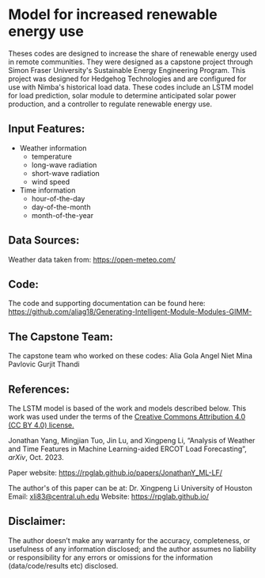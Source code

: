 # Model for increased renewable energy use
Theses codes are designed to increase the share of renewable energy used in remote communities. They were designed as a capstone project through Simon Fraser University's Sustainable Energy Engineering Program. This project was designed for Hedgehog Technologies and are configured for use with Nimba's historical load data. These codes include an LSTM model for load prediction, solar module to determine anticipated solar power production, and a controller to regulate renewable energy use. 

## Input Features:
* Weather information
	* temperature
	* long-wave radiation
	* short-wave radiation
	* wind speed
* Time information
	* hour-of-the-day
	* day-of-the-month
	* month-of-the-year


## Data Sources:
Weather data taken from: https://open-meteo.com/ 


## Code:
The code and supporting documentation can be found here: https://github.com/aliag18/Generating-Intelligent-Module-Modules-GIMM-


## The Capstone Team:
The capstone team who worked on these codes:
Alia Gola
Angel Niet
Mina Pavlovic
Gurjit Thandi


## References:
The LSTM model is based of the work and models described below. 
This work was used under the terms of the <a class="off" href="https://creativecommons.org/licenses/by/4.0/"  target="_blank">Creative Commons Attribution 4.0 (CC BY 4.0) license.</a>

Jonathan Yang, Mingjian Tuo, Jin Lu, and Xingpeng Li, “Analysis of Weather and Time Features in Machine Learning-aided ERCOT Load Forecasting”, *arXiv*, Oct. 2023.

Paper website: https://rpglab.github.io/papers/JonathanY_ML-LF/

The author's of this paper can be  at:
Dr. Xingpeng Li
University of Houston
Email: xli83@central.uh.edu
Website: <a class="off" href="/"  target="_blank">https://rpglab.github.io/</a>



## Disclaimer:
The author doesn’t make any warranty for the accuracy, completeness, or usefulness of any information disclosed; and the author assumes no liability or responsibility for any errors or omissions for the information (data/code/results etc) disclosed.

